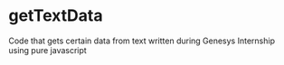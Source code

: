 # getTextData
Code that gets certain data from text written during Genesys Internship using pure javascript
